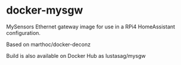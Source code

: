 # docker-mysgw
MySensors Ethernet gateway image for use in a RPi4 HomeAssistant configuration. 

Based on marthoc/docker-deconz

Build is also available on Docker Hub as lustasag/mysgw
